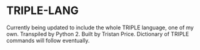 TRIPLE-LANG
===========
Currently being updated to include the whole TRIPLE language, one of my own.
Transpiled by Python 2.
Built by Tristan Price.
Dictionary of TRIPLE commands will follow eventually.
 
